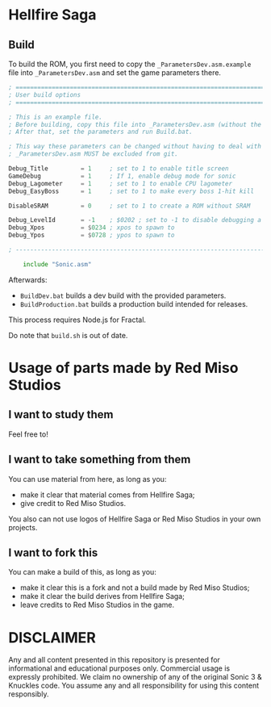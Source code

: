 # Hellfire Saga

## Build

To build the ROM, you first need to copy the ```_ParametersDev.asm.example``` file into ```_ParametersDev.asm``` and set the game parameters there.

```asm
; ===========================================================================
; User build options
; ===========================================================================

; This is an example file. 
; Before building, copy this file into _ParametersDev.asm (without the .example suffix).
; After that, set the parameters and run Build.bat.

; This way these parameters can be changed without having to deal with git conflicts.
; _ParametersDev.asm MUST be excluded from git.

Debug_Title         = 1     ; set to 1 to enable title screen
GameDebug           = 1     ; If 1, enable debug mode for sonic
Debug_Lagometer     = 1     ; set to 1 to enable CPU lagometer
Debug_EasyBoss      = 1     ; set to 1 to make every boss 1-hit kill

DisableSRAM         = 0     ; set to 1 to create a ROM without SRAM

Debug_LevelId       = -1    ; $0202 ; set to -1 to disable debugging a level
Debug_Xpos          = $0234 ; xpos to spawn to
Debug_Ypos          = $0728 ; ypos to spawn to

; ---------------------------------------------------------------------------

    include "Sonic.asm"
```

Afterwards:

- ```BuildDev.bat``` builds a dev build with the provided parameters.
- ```BuildProduction.bat``` builds a production build intended for releases.

This process requires Node.js for Fractal.

Do note that ```build.sh``` is out of date.

# Usage of parts made by Red Miso Studios

## I want to study them

Feel free to!

## I want to take something from them

You can use material from here, as long as you:
- make it clear that material comes from Hellfire Saga; 
- give credit to Red Miso Studios.

You also can not use logos of Hellfire Saga or Red Miso Studios in your own projects.

## I want to fork this

You can make a build of this, as long as you:
- make it clear this is a fork and not a build made by Red Miso Studios;
- make it clear the build derives from Hellfire Saga;
- leave credits to Red Miso Studios in the game.

# DISCLAIMER

Any and all content presented in this repository is presented for informational and educational purposes only. Commercial usage is expressly prohibited. We claim no ownership of any of the original Sonic 3 & Knuckles code. You assume any and all responsibility for using this content responsibly.

